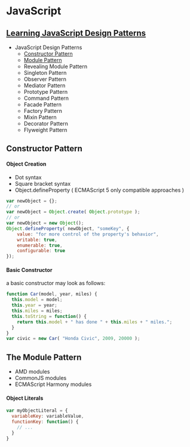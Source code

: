 JavaScript
===


[Learning JavaScript Design Patterns](https://addyosmani.com/resources/essentialjsdesignpatterns/book/)
---

* JavaScript Design Patterns
  * [Constructor Pattern](#constructor-pattern)
  * [Module Pattern](#the-module-pattern)
  * Revealing Module Pattern
  * Singleton Pattern
  * Observer Pattern
  * Mediator Pattern
  * Prototype Pattern
  * Command Pattern
  * Facade Pattern
  * Factory Pattern
  * Mixin Pattern
  * Decorator Pattern
  * Flyweight Pattern


## Constructor Pattern

#### Object Creation
* Dot syntax
* Square bracket syntax
* Object.defineProperty ( ECMAScript 5 only compatible approaches )  
```javascript  
var newObject = {};
// or
var newObject = Object.create( Object.prototype );
// or
var newObject = new Object();
Object.defineProperty( newObject, "someKey", {
    value: "for more control of the property's behavior",
    writable: true,
    enumerable: true,
    configurable: true
});
```
#### Basic Constructor

a basic constructor may look as follows:
```javascript
function Car(model, year, miles) {
  this.model = model;
  this.year = year;
  this.miles = miles;
  this.toString = function() {
    return this.model + " has done " + this.miles + " miles.";
  }
}
var civic = new Car( "Honda Civic", 2009, 20000 );
```

## The Module Pattern

* AMD modules
* CommonJS modules
* ECMAScript Harmony modules

####  Object Literals   
```javascript
var myObjectLiteral = {
  variableKey: variableValue,
  functionKey: function() {
    // ...
  }
}
```
